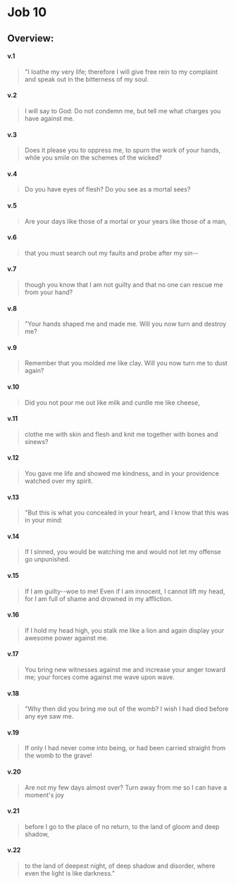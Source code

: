 # Job 10

## Overview:


#### v.1
>"I loathe my very life; therefore I will give free rein to my complaint and speak out in the bitterness of my soul.

#### v.2
>I will say to God: Do not condemn me, but tell me what charges you have against me.

#### v.3
>Does it please you to oppress me, to spurn the work of your hands, while you smile on the schemes of the wicked?

#### v.4
>Do you have eyes of flesh? Do you see as a mortal sees?

#### v.5
>Are your days like those of a mortal or your years like those of a man,

#### v.6
>that you must search out my faults and probe after my sin--

#### v.7
>though you know that I am not guilty and that no one can rescue me from your hand?

#### v.8
>"Your hands shaped me and made me. Will you now turn and destroy me?

#### v.9
>Remember that you molded me like clay. Will you now turn me to dust again?

#### v.10
>Did you not pour me out like milk and curdle me like cheese,

#### v.11
>clothe me with skin and flesh and knit me together with bones and sinews?

#### v.12
>You gave me life and showed me kindness, and in your providence watched over my spirit.

#### v.13
>"But this is what you concealed in your heart, and I know that this was in your mind:

#### v.14
>If I sinned, you would be watching me and would not let my offense go unpunished.

#### v.15
>If I am guilty--woe to me! Even if I am innocent, I cannot lift my head, for I am full of shame and drowned in my affliction.

#### v.16
>If I hold my head high, you stalk me like a lion and again display your awesome power against me.

#### v.17
>You bring new witnesses against me and increase your anger toward me; your forces come against me wave upon wave.

#### v.18
>"Why then did you bring me out of the womb? I wish I had died before any eye saw me.

#### v.19
>If only I had never come into being, or had been carried straight from the womb to the grave!

#### v.20
>Are not my few days almost over? Turn away from me so I can have a moment's joy

#### v.21
>before I go to the place of no return, to the land of gloom and deep shadow,

#### v.22
>to the land of deepest night, of deep shadow and disorder, where even the light is like darkness."


